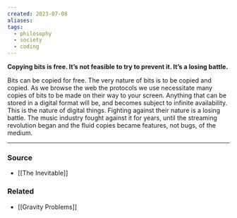 ```yaml
---
created: 2023-07-08
aliases: 
tags:
  - philosophy
  - society
  - coding
---
```

**Copying bits is free. It’s not feasible to try to prevent it. It’s a losing battle.**

Bits can be copied for free. The very nature of bits is to be copied and copied. As we browse the web the protocols we use necessitate many copies of bits to be made on their way to your screen. Anything that can be stored in a digital format will be, and becomes subject to infinite availability. This is the nature of digital things. Fighting against their nature is a losing battle. The music industry fought against it for years, until the streaming revolution began and the fluid copies became features, not bugs, of the medium. 

****
### Source
- [[The Inevitable]]

### Related
- [[Gravity Problems]]